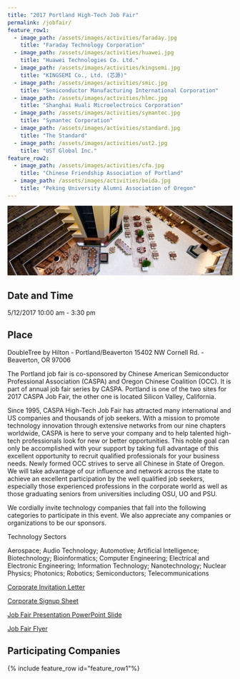 ```yaml
---
title: "2017 Portland High-Tech Job Fair"
permalink: /jobfair/
feature_row1:
  - image_path: /assets/images/activities/faraday.jpg
    title: "Faraday Technology Corporation"  
  - image_path: /assets/images/activities/huawei.jpg
    title: "Huawei Technologies Co. Ltd."
  - image_path: /assets/images/activities/kingsemi.jpg
    title: "KINGSEMI Co., Ltd. (芯源)"
  - image_path: /assets/images/activities/smic.jpg
    title: "Semiconductor Manufacturing International Corporation"
  - image_path: /assets/images/activities/hlmc.jpg
    title: "Shanghai Huali Microelectroics Corporation"
  - image_path: /assets/images/activities/symantec.jpg
    title: "Symantec Corporation"
  - image_path: /assets/images/activities/standard.jpg
    title: "The Standard"
  - image_path: /assets/images/activities/ust2.jpg
    title: "UST Global Inc."
feature_row2:
  - image_path: /assets/images/activities/cfa.jpg
    title: "Chinese Friendship Association of Portland"
  - image_path: /assets/images/activities/beida.jpg
    title: "Peking University Alumni Association of Oregon"
---
```

<p><img src="/assets/images/activities/embassysuite.jpg"></p>

## Date and Time
5/12/2017 10:00 am - 3:30 pm

## Place
DoubleTree by Hilton - Portland/Beaverton
15402 NW Cornell Rd. - Beaverton, OR 97006

The Portland job fair is co-sponsored by Chinese American Semiconductor Professional Association (CASPA) and Oregon Chinese Coalition (OCC). It is part of annual job fair series by CASPA. Portland is one of the two sites for 2017 CASPA Job Fair, the other one is located Silicon Valley, California.

Since 1995, CASPA High-Tech Job Fair has attracted many international and US companies and thousands of job seekers. With a mission to promote technology innovation through extensive networks from our nine chapters worldwide, CASPA is here to serve your company and to help talented high-tech professionals look for new or better opportunities. This noble goal can only be accomplished with your support by taking full advantage of this excellent opportunity to recruit qualified professionals for your business needs.
Newly formed OCC strives to serve all Chinese in State of Oregon. We will take advantage of our influence and network across the state to achieve an excellent participation by the well qualified job seekers, especially those experienced professions in the corporate world as well as those graduating seniors from universities including OSU, UO and PSU.

We cordially invite technology companies that fall into the following categories to participate in this event. We also appreciate any companies or organizations to be our sponsors.


Technology Sectors

Aerospace;
Audio Technology;
Automotive;
Artificial Intelligence;
Biotechnology;
Bioinformatics;
Computer Engineering;
Electrical and Electronic Engineering;
Information Technology;
Nanotechnology;
Nuclear Physics;
Photonics;
Robotics;
Semiconductors;
Telecommunications

[Corporate Invitation Letter](/assets/pdf/jobfair_info_pdx_17f.pdf)

[Corporate Signup Sheet](/assets/pdf/company_signup_pdx_17_5_12_v3.pdf)

[Job Fair Presentation PowerPoint Slide](/assets/pdf/jobfair_ppt_pdx_17f.pdf)

[Job Fair Flyer](/assets/pdf/jobfair_flyer_pdx_17f.pdf)

## Participating Companies

{% include feature_row id="feature_row1"%}
